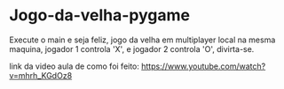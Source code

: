 # Jogo-da-velha-pygame
Execute o main e seja feliz, 
jogo da velha em multiplayer local na mesma maquina,
jogador 1 controla 'X',
e jogador 2 controla 'O',
divirta-se.

link da video aula de como foi feito: https://www.youtube.com/watch?v=mhrh_KGdOz8
